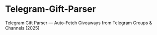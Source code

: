 # Telegram-Gift-Parser
Telegram Gift Parser — Auto-Fetch Giveaways from Telegram Groups &amp; Channels [2025]
